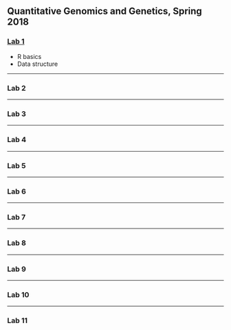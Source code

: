 Quantitative Genomics and Genetics, Spring 2018   
------------------------------------------

### [Lab 1](http://htmlpreview.github.io/?https://github.com/BTRY6830/Lab1/lab1.html)
* R basics
* Data structure
---

### Lab 2

---

### Lab 3

---

### Lab 4

---

### Lab 5

---

### Lab 6

---

### Lab 7

---

### Lab 8

---

### Lab 9

---

### Lab 10

---

### Lab 11

